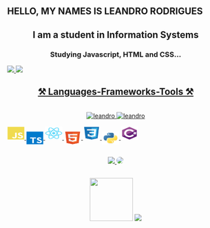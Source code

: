 ## HELLO, MY NAMES IS LEANDRO RODRIGUES

<h2 align="center">
I am a student in Information Systems
</h2>

<h3 align="center">
Studying Javascript, HTML and CSS...
</h3>

<div>
  <a href="https://github.com/leandrim1">
  <img height="180em" src="https://github-readme-stats.vercel.app/api?username=leandrim1&show_icons=true&theme=radical&include_all_commits-true&count_private=true"/>
  <img height="180em" src="https://github-readme-stats.vercel.app/api/top-langs/?username=leandrim1&layout=compact&langs_count=16&theme=radical"/>
</div>

<h2 align="center">⚒️ Languages-Frameworks-Tools ⚒️</h2>
<br/>
<div align="center">
    <img alt="leandro" src="https://skillicons.dev/icons?i=react,bootstrap,mui,html,css,vscode,github,figma,tailwind,git,r" />
    <img alt="leandro" src="https://skillicons.dev/icons?i=nodejs,python,javascript,typescript,express,firebase,mongodb,c,java,nextjs,mysql,flask" /><br>
</div>

<div style="display: inline_block" aling="center"><br>
  <img align="center-right" alt="leandro-Js" height="30" width="40" src="https://raw.githubusercontent.com/devicons/devicon/master/icons/javascript/javascript-plain.svg">
  <img align="center" alt="leandro-Ts" height="30" width="40" src="https://raw.githubusercontent.com/devicons/devicon/master/icons/typescript/typescript-plain.svg">
  <img align="center-right" alt="leandro-Js" height="30" width="40" src="https://raw.githubusercontent.com/devicons/devicon/master/icons/react/react-original.svg">
  <img align="center" alt="leandro-Js" height="30" width="40" src="https://raw.githubusercontent.com/devicons/devicon/master/icons/html5/html5-original.svg">
  <img align="center-right" alt="leandro-Js" height="30" width="40" src="https://raw.githubusercontent.com/devicons/devicon/master/icons/css3/css3-original.svg">
  <img align="center" alt="leandro-Js" height="30" width="40" src="https://raw.githubusercontent.com/devicons/devicon/master/icons/python/python-original.svg">
  <img align="center-right" alt="leandro-Js" height="30" width="40" src="https://raw.githubusercontent.com/devicons/devicon/master/icons/csharp/csharp-original.svg">
</div>
    
##

<div align="center"> 
<a href="https://instagram.com/leandrim9__" target="_blank"><img src="https://img.shields.io/badge/-Instagram-%23E4405F?style=for-the-badge&logo=instagram&logoColor=white"</a>
<a href="https://www.linkedin.com/in/leandro-rodrigues-32770926a" target="_blank"><img src="https://img.shields.io/badge/-LinkedIn-%230077B5?style=for-the-badge&logo=linkedin&logoColor=white" style="border-radius: 30px" target="_blank"></a> 
 </div>


##

<p align="center">
  <img src="https://raw.githubusercontent.com/Ayushparikh-code/Ayushparikh-code/main/me.gif" width=100 height=100>
  <img src="https://raw.githubusercontent.com/Ayushparikh-code/Ayushparikh-code/main/new.gif" height=100/>
</p>
